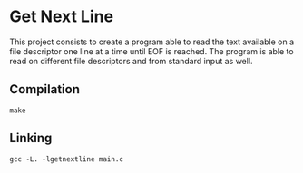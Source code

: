 # Get Next Line
This project consists to create a program able to read the text available on a file descriptor one line at a time until EOF is reached.
The program is able to read on different file descriptors and from standard input as well.

## Compilation
`make`

## Linking
`gcc -L. -lgetnextline main.c`
